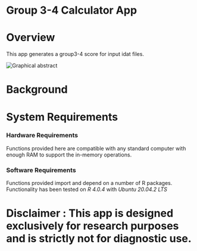 # Group 3-4 Calculator App

# Overview

This app generates a group3-4 score for input idat files.

![Graphical abstract](https://ars.els-cdn.com/content/image/1-s2.0-S2211124722009718-fx1.jpg)

# Background

# System Requirements

### Hardware Requirements

Functions provided here are compatible with any standard computer with enough RAM to support the in-memory operations.

### Software Requirements

Functions provided import and depend on a number of R packages. Functionality has been tested on *R 4.0.4* with *Ubuntu 20.04.2 LTS*

# Disclaimer : This app is designed exclusively for research purposes and is strictly not for diagnostic use.
